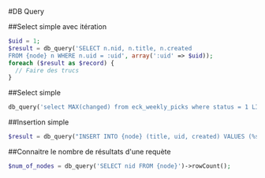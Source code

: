 #DB Query

##Select simple avec itération
```php
$uid = 1;
$result = db_query('SELECT n.nid, n.title, n.created
FROM {node} n WHERE n.uid = :uid', array(':uid' => $uid));
foreach ($result as $record) {
  // Faire des trucs
} 
```

##Select simple
```php
db_query('select MAX(changed) from eck_weekly_picks where status = 1 LIMIT 1')->fetchField();
```

##Insertion simple
```php
$result = db_query("INSERT INTO {node} (title, uid, created) VALUES (%s, %d, %d)", 'Example', 1, time());
```

##Connaitre le nombre de résultats d'une requète
```php
$num_of_nodes = db_query('SELECT nid FROM {node}')->rowCount(); 
```
